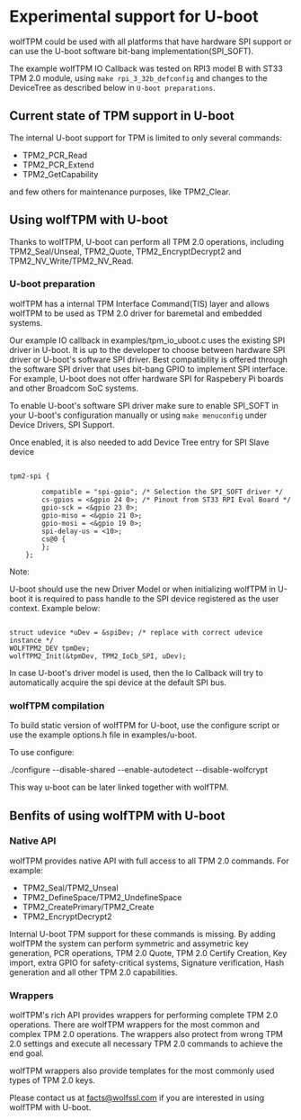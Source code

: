 # Experimental support for U-boot 

wolfTPM could be used with all platforms that have hardware SPI support or can use the U-boot software bit-bang implementation(SPI_SOFT).

The example wolfTPM IO Callback was tested on RPI3 model B with ST33 TPM 2.0 module, using `make rpi_3_32b_defconfig` and changes to the DeviceTree as described below in `U-boot preparations`.

## Current state of TPM support in U-boot

The internal U-boot support for TPM is limited to only several commands:

* TPM2_PCR_Read
* TPM2_PCR_Extend
* TPM2_GetCapability

and few others for maintenance purposes, like TPM2_Clear.

## Using wolfTPM with U-boot

Thanks to wolfTPM, U-boot can perform all TPM 2.0 operations, including TPM2_Seal/Unseal, TPM2_Quote, TPM2_EncryptDecrypt2 and TPM2_NV_Write/TPM2_NV_Read.

### U-boot preparation

wolfTPM has a internal TPM Interface Command(TIS) layer and allows wolfTPM to be used as TPM 2.0 driver for baremetal and embedded systems.

Our example IO callback in examples/tpm_io_uboot.c uses the existing SPI driver in U-boot. It is up to the developer to choose between hardware SPI driver or U-boot's software SPI driver. Best compatibility is offered through the software SPI driver that uses bit-bang GPIO to implement SPI interface. For example, U-boot does not offer hardware SPI for Raspebery Pi boards and other Broadcom SoC systems.

To enable U-boot's software SPI driver make sure to enable SPI_SOFT in your U-boot's configuration manually or using `make menuconfig` under Device Drivers, SPI Support.

Once enabled, it is also needed to add Device Tree entry for SPI Slave device

```

tpm2-spi {

		compatible = "spi-gpio"; /* Selection the SPI_SOFT driver */
		cs-gpios = <&gpio 24 0>; /* Pinout from ST33 RPI Eval Board */
		gpio-sck = <&gpio 23 0>;
		gpio-miso = <&gpio 21 0>;
		gpio-mosi = <&gpio 19 0>;
		spi-delay-us = <10>;
		cs@0 {
		};
	};

```

Note:

U-boot should use the new Driver Model or when initializing wolfTPM in U-boot it is required to pass handle to the SPI device registered as the user context. Example below:

```

struct udevice *uDev = &spiDev; /* replace with correct udevice instance */
WOLFTPM2_DEV tpmDev;
wolfTPM2_Init(&tpmDev, TPM2_IoCb_SPI, uDev);

```

In case U-boot's driver model is used, then the Io Callback will try to automatically acquire the spi device at the default SPI bus.

### wolfTPM compilation

To build static version of wolfTPM for U-boot, use the configure script or use the example options.h file in examples/u-boot.

To use configure:

./configure --disable-shared --enable-autodetect --disable-wolfcrypt

This way u-boot can be later linked together with wolfTPM.

## Benfits of using wolfTPM with U-boot

### Native API 

wolfTPM provides native API with full access to all TPM 2.0 commands. For example:

* TPM2_Seal/TPM2_Unseal
* TPM2_DefineSpace/TPM2_UndefineSpace
* TPM2_CreatePrimary/TPM2_Create
* TPM2_EncryptDecrypt2

Internal U-boot TPM support for these commands is missing. By adding wolfTPM the system can perform symmetric and assymetric key generation, PCR operations, TPM 2.0 Quote, TPM 2.0 Certify Creation, Key import, extra GPIO for safety-critical systems, Signature verification, Hash generation and all other TPM 2.0 capabilities.

### Wrappers

wolfTPM's rich API provides wrappers for performing complete TPM 2.0 operations. There are wolfTPM wrappers for the most common and complex TPM 2.0 operations. The wrappers also protect from wrong TPM 2.0 settings and execute all necessary TPM 2.0 commands to achieve the end goal. 

wolfTPM wrappers also provide templates for the most commonly used types of TPM 2.0 keys.

Please contact us at facts@wolfssl.com if you are interested in using wolfTPM with U-boot.
